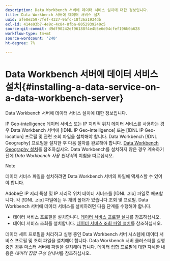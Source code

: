 ```yaml
---
description: Data Workbench 서버에 데이터 서비스 설치에 대한 정보입니다.
title: Data Workbench 서버에 데이터 서비스 설치
uuid: afe8e259-7fef-4327-9afc-18f36a1934db
exl-id: 414e93b7-4e9c-4c84-8fba-8052939240c5
source-git-commit: d9df90242ef96188f4e4b5e6d04cfef196b0a628
workflow-type: tm+mt
source-wordcount: '240'
ht-degree: 7%

---
```


# Data Workbench 서버에 데이터 서비스 설치{#installing-a-data-service-on-a-data-workbench-server}

Data Workbench 서버에 데이터 서비스 설치에 대한 정보입니다.

IP Geo-intelligence 데이터 서비스 또는 IP 지리적 위치 데이터 서비스를 사용하는 경우 Data Workbench 서버에 [!DNL IP Geo-intelligence] 또는 [!DNL IP Geo-location] 프로필 및 관련 조회 파일을 설치해야 합니다. Data Workbench [!DNL Geography] 프로필을 설치한 후 다음 절차를 완료해야 합니다. [Data Workbench Geography 설치](../../../../home/c-geo-oview/c-inst-geo/c-inst-geo.md)를 참조하십시오. Data Workbench를 설치하지 않은 경우 계속하기 전에 *Data Workbench 사용 안내서*&#x200B;의 지침을 따르십시오.

>[!NOTE]
>
>데이터 서비스 파일을 설치하려면 Data Workbench 서버의 파일에 액세스할 수 있어야 합니다.

Adobe은 IP 지리 특성 및 IP 지리적 위치 데이터 서비스를 [!DNL .zip] 파일로 배포합니다. 각 [!DNL .zip] 파일에는 두 개의 폴더가 있습니다.조회 및 프로필. Data Workbench 서버에 데이터 서비스를 설치하려면 다음 단계를 수행해야 합니다.

* 데이터 서비스 프로필을 설치합니다. [데이터 서비스 프로필 설치](../../../../home/c-geo-oview/c-wk-data-svcs/c-install-data-svc/c-inst-data-svc-prof.md)를 참조하십시오.
* 데이터 서비스 조회를 설치합니다. [데이터 서비스 조회 파일 설치](../../../../home/c-geo-oview/c-wk-data-svcs/c-install-data-svc/t-inst-data-svc-lkp-files.md)를 참조하십시오.

데이터 세트 프로필을 처리하고 실행 중인 Data Workbench 서버 시스템에 데이터 서비스 프로필 및 조회 파일을 설치해야 합니다. Data Workbench 서버 클러스터를 실행 중인 경우 마스터 서버에 파일을 설치해야 합니다. 데이터 집합 프로필에 대한 자세한 내용은 *데이터 집합 구성 안내서*&#x200B;를 참조하십시오.
